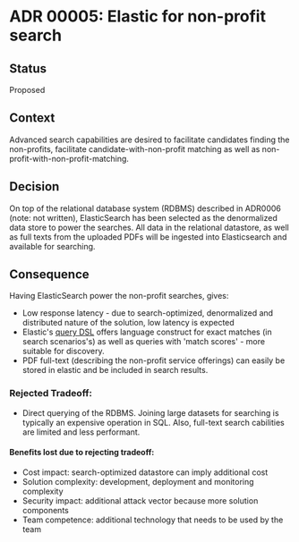 # ADR 00005: Elastic for non-profit search

## Status

Proposed

## Context

Advanced search capabilities are desired to facilitate candidates finding the non-profits, facilitate candidate-with-non-profit matching as well as non-profit-with-non-profit-matching.
 
## Decision

On top of the relational database system (RDBMS) described in ADR0006 (note: not written), ElasticSearch has been selected as the denormalized data store to power the searches. All data in the relational datastore, as well as full texts from the uploaded PDFs will be ingested into Elasticsearch and available for searching. 

## Consequence

Having ElasticSearch power the non-profit searches, gives:
- Low response latency - due to search-optimized, denormalized and distributed nature of the solution, low latency is expected
- Elastic's [query DSL](https://www.elastic.co/guide/en/elasticsearch/reference/current/query-dsl.html) offers language construct for exact matches (in search scenarios's) as well as queries with 'match scores' - more suitable for discovery.
- PDF full-text (describing the non-profit service offerings) can easily be stored in elastic and be included in search results. 

### Rejected Tradeoff:
- Direct querying of the RDBMS. Joining large datasets for searching is typically an expensive operation in SQL. Also, full-text search cabilities are limited and less performant.

#### Benefits lost due to rejecting tradeoff:
- Cost impact: search-optimized datastore can imply additional cost
- Solution complexity: development, deployment and monitoring complexity
- Security impact: additional attack vector because more solution components
- Team competence: additional technology that needs to be used by the team
